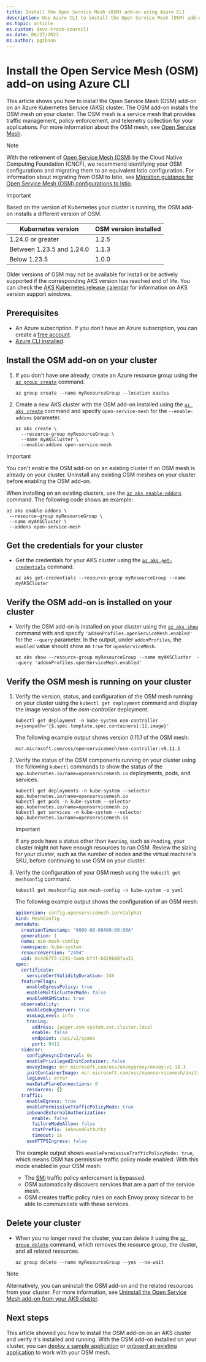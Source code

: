```yaml
---
title: Install the Open Service Mesh (OSM) add-on using Azure CLI
description: Use Azure CLI to install the Open Service Mesh (OSM) add-on on an Azure Kubernetes Service (AKS) cluster.
ms.topic: article
ms.custom: devx-track-azurecli
ms.date: 06/27/2023
ms.author: pgibson
---
```


# Install the Open Service Mesh (OSM) add-on using Azure CLI

This article shows you how to install the Open Service Mesh (OSM) add-on on an Azure Kubernetes Service (AKS) cluster. The OSM add-on installs the OSM mesh on your cluster. The OSM mesh is a service mesh that provides traffic management, policy enforcement, and telemetry collection for your applications. For more information about the OSM mesh, see [Open Service Mesh](https://openservicemesh.io/).

> [!NOTE]
> With the retirement of [Open Service Mesh (OSM)](https://docs.openservicemesh.io/) by the Cloud Native Computing Foundation (CNCF), we recommend identifying your OSM configurations and migrating them to an equivalent Istio configuration. For information about migrating from OSM to Istio, see [Migration guidance for Open Service Mesh (OSM) configurations to Istio](open-service-mesh-istio-migration-guidance.md).

> [!IMPORTANT]
> Based on the version of Kubernetes your cluster is running, the OSM add-on installs a different version of OSM.
>
> |Kubernetes version         | OSM version installed |
> |---------------------------|-----------------------|
> | 1.24.0 or greater         | 1.2.5                 |
> | Between 1.23.5 and 1.24.0 | 1.1.3                 |
> | Below 1.23.5              | 1.0.0                 |
>
> Older versions of OSM may not be available for install or be actively supported if the corresponding AKS version has reached end of life. You can check the [AKS Kubernetes release calendar](./supported-kubernetes-versions.md#aks-kubernetes-release-calendar) for information on AKS version support windows.

## Prerequisites

- An Azure subscription. If you don't have an Azure subscription, you can create a [free account](https://azure.microsoft.com/free).
- [Azure CLI installed](/cli/azure/install-azure-cli).

## Install the OSM add-on on your cluster

1. If you don't have one already, create an Azure resource group using the [`az group create`][az-group-create] command.

    ```azurecli-interactive
    az group create --name myResourceGroup --location eastus
    ```

2. Create a new AKS cluster with the OSM add-on installed using the [`az aks create`][az-aks-create] command and specify `open-service-mesh` for the `--enable-addons` parameter.

    ```azurecli-interactive
    az aks create \
      --resource-group myResourceGroup \
      --name myAKSCluster \
      --enable-addons open-service-mesh
    ```

> [!IMPORTANT]
> You can't enable the OSM add-on on an existing cluster if an OSM mesh is already on your cluster. Uninstall any existing OSM meshes on your cluster before enabling the OSM add-on.
>
> When installing on an existing clusters, use the [`az aks enable-addons`][az-aks-enable-addons] command. The following code shows an example:
>
> ```azurecli-interactive
> az aks enable-addons \
>  --resource-group myResourceGroup \
>  --name myAKSCluster \
>  --addons open-service-mesh
> ```

## Get the credentials for your cluster

- Get the credentials for your AKS cluster using the [`az aks get-credentials`][az-aks-get-credentials] command.

    ```azurecli-interactive
    az aks get-credentials --resource-group myResourceGroup --name myAKSCluster
    ```

## Verify the OSM add-on is installed on your cluster

- Verify the OSM add-on is installed on your cluster using the [`az aks show`][az-aks-show] command with and specify `'addonProfiles.openServiceMesh.enabled'` for the `--query` parameter. In the output, under `addonProfiles`, the `enabled` value should show as `true` for `openServiceMesh`.

    ```azurecli-interactive
    az aks show --resource-group myResourceGroup --name myAKSCluster  --query 'addonProfiles.openServiceMesh.enabled'
    ```

## Verify the OSM mesh is running on your cluster

1. Verify the version, status, and configuration of the OSM mesh running on your cluster using the `kubectl get deployment` command and display the image version of the *osm-controller* deployment.

    ```azurecli-interactive
    kubectl get deployment -n kube-system osm-controller -o=jsonpath='{$.spec.template.spec.containers[:1].image}'
    ```

    The following example output shows version *0.11.1* of the OSM mesh:

    ```output
    mcr.microsoft.com/oss/openservicemesh/osm-controller:v0.11.1
    ```

2. Verify the status of the OSM components running on your cluster using the following `kubectl` commands to show the status of the `app.kubernetes.io/name=openservicemesh.io` deployments, pods, and services.

    ```azurecli-interactive
    kubectl get deployments -n kube-system --selector app.kubernetes.io/name=openservicemesh.io
    kubectl get pods -n kube-system --selector app.kubernetes.io/name=openservicemesh.io
    kubectl get services -n kube-system --selector app.kubernetes.io/name=openservicemesh.io
    ```

    > [!IMPORTANT]
    > If any pods have a status other than `Running`, such as `Pending`, your cluster might not have enough resources to run OSM. Review the sizing for your cluster, such as the number of nodes and the virtual machine's SKU, before continuing to use OSM on your cluster.

3. Verify the configuration of your OSM mesh using the `kubectl get meshconfig` command.

    ```azurecli-interactive
    kubectl get meshconfig osm-mesh-config -n kube-system -o yaml
    ```

    The following example output shows the configuration of an OSM mesh:

    ```yaml
    apiVersion: config.openservicemesh.io/v1alpha1
    kind: MeshConfig
    metadata:
      creationTimestamp: "0000-00-00A00:00:00A"
      generation: 1
      name: osm-mesh-config
      namespace: kube-system
      resourceVersion: "2494"
      uid: 6c4d67f3-c241-4aeb-bf4f-b029b08faa31
    spec:
      certificate:
        serviceCertValidityDuration: 24h
      featureFlags:
        enableEgressPolicy: true
        enableMulticlusterMode: false
        enableWASMStats: true
      observability:
        enableDebugServer: true
        osmLogLevel: info
        tracing:
          address: jaeger.osm-system.svc.cluster.local
          enable: false
          endpoint: /api/v2/spans
          port: 9411
      sidecar:
        configResyncInterval: 0s
        enablePrivilegedInitContainer: false
        envoyImage: mcr.microsoft.com/oss/envoyproxy/envoy:v1.18.3
        initContainerImage: mcr.microsoft.com/oss/openservicemesh/init:v0.9.1
        logLevel: error
        maxDataPlaneConnections: 0
        resources: {}
      traffic:
        enableEgress: true
        enablePermissiveTrafficPolicyMode: true
        inboundExternalAuthorization:
          enable: false
          failureModeAllow: false
          statPrefix: inboundExtAuthz
          timeout: 1s
        useHTTPSIngress: false
    ```

    The example output shows `enablePermissiveTrafficPolicyMode: true`, which means OSM has permissive traffic policy mode enabled. With this mode enabled in your OSM mesh:

   - The [SMI][smi] traffic policy enforcement is bypassed.
   - OSM automatically discovers services that are a part of the service mesh.
   - OSM creates traffic policy rules on each Envoy proxy sidecar to be able to communicate with these services.

## Delete your cluster

- When you no longer need the cluster, you can delete it using the [`az group delete`][az-group-delete] command, which removes the resource group, the cluster, and all related resources.

    ```azurecli-interactive
    az group delete --name myResourceGroup --yes --no-wait
    ```

> [!NOTE]
> Alternatively, you can uninstall the OSM add-on and the related resources from your cluster. For more information, see [Uninstall the Open Service Mesh add-on from your AKS cluster][osm-uninstall].

## Next steps

This article showed you how to install the OSM add-on on an AKS cluster and verify it's installed and running. With the OSM add-on installed on your cluster, you can [deploy a sample application][osm-deploy-sample-app] or [onboard an existing application][osm-onboard-app] to work with your OSM mesh.

<!-- LINKS -->
[osm-uninstall]: open-service-mesh-uninstall-add-on.md
[smi]: https://smi-spec.io/
[osm-deploy-sample-app]: https://release-v1-0.docs.openservicemesh.io/docs/getting_started/install_apps/
[osm-onboard-app]: https://release-v1-0.docs.openservicemesh.io/docs/guides/app_onboarding/
[az-group-create]: /cli/azure/group#az_group_create
[az-aks-create]: /cli/azure/aks#az_aks_create
[az-aks-get-credentials]: /cli/azure/aks#az_aks_get_credentials
[az-aks-show]: /cli/azure/aks#az_aks_show
[az-group-delete]: /cli/azure/group#az_group_delete
[az-aks-enable-addons]: /cli/azure/aks#az_aks_enable_addons
